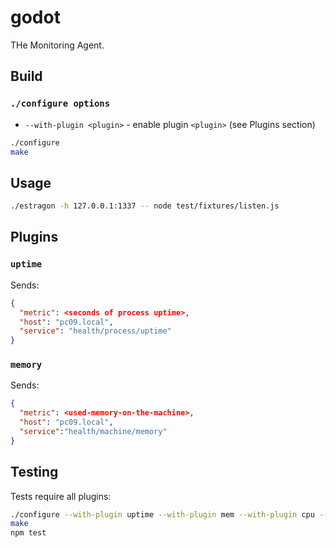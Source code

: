# godot
THe Monitoring Agent.

## Build

### `./configure options`

  * `--with-plugin <plugin>` - enable plugin `<plugin>` (see Plugins section)

```bash
./configure
make
```

## Usage
```bash
./estragon -h 127.0.0.1:1337 -- node test/fixtures/listen.js
```

## Plugins

### `uptime`

Sends:

```json
{
  "metric": <seconds of process uptime>,
  "host": "pc09.local",
  "service": "health/process/uptime"
}
```

### `memory`

Sends:

```json
{
  "metric": <used-memory-on-the-machine>,
  "host": "pc09.local",
  "service":"health/machine/memory"
}
```

## Testing

Tests require all plugins:

```bash
./configure --with-plugin uptime --with-plugin mem --with-plugin cpu --with-plugin process --with-plugin heartbeat --with-plugin port --with-plugin logs
make
npm test
```
